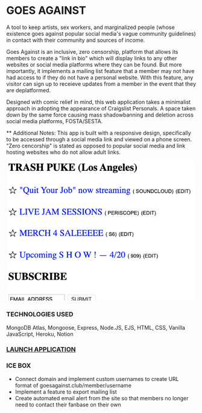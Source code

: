 # GOES AGAINST

A tool to keep artists, sex workers, and marginalized people (whose existence goes against popular social media's vague community guidelines) in contact with their community and sources of income.

Goes Against is an inclusive, zero censorship, platform that allows its members to create a "link in bio" which will display links to any other websites or social media platforms where they can be found. But more importantly, it implements a mailing list feature that a member may not have had access to if they do not have a personal website. With this feature, any visitor can sign up to receieve updates from a member in the event that they are deplatformed.

Designed with comic relief in mind, this web application takes a minimalist approach in adopting the appearance of Craigslist Personals. A space taken down by the same force causing mass shadowbanning and deletion across social media platforms, FOSTA/SESTA. 

** Additional Notes: This app is built with a responsive design, specifically to be accessed through a social media link and viewed on a phone screen. "Zero cencorship" is stated as opposed to popular social media and link hosting websites who do not allow adult links.

<img src="/public/images/GOESAGAINST.png" width="500">

### TECHNOLOGIES USED

MongoDB Atlas, Mongoose, Express, Node.JS, EJS, HTML, CSS, Vanilla JavaScript, Heroku, Notion

### [LAUNCH APPLICATION](http://goesagainst.herokuapp.com)

### ICE BOX

- Connect domain and implement custom usernames to create URL format of goesagainst.club/member/username
- Implement a feature to export mailing list
- Create automated email alert from the site so that members no longer need to contact their fanbase on their own